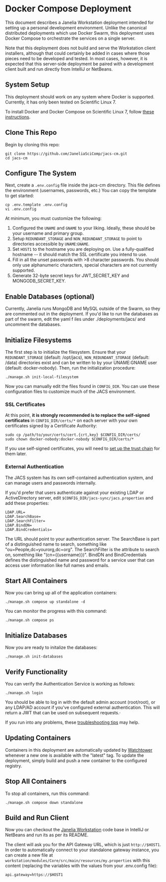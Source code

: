 # Docker Compose Deployment

This document describes a Janelia Workstation deployment intended for setting up a personal development environment. Unlike the canonical distributed deployments which use Docker Swarm, this deployment uses Docker Compose to orchestrate the services on a single server.

Note that this deployment does not build and serve the Workstation client installers, although that could certainly be added in cases where those pieces need to be developed and tested. In most cases, however, it is expected that this server-side deployment be paired with a development client built and run directly from IntelliJ or NetBeans.


## System Setup

This deployment should work on any system where Docker is supported. Currently, it has only been tested on Scientific Linux 7.

To install Docker and Docker Compose on Scientific Linux 7, follow [these instructions](InstallingDockerSL7.md).


## Clone This Repo

Begin by cloning this repo:

```
git clone https://github.com/JaneliaSciComp/jacs-cm.git
cd jacs-cm
```


## Configure The System

Next, create a `.env.config` file inside the jacs-cm directory. This file defines the environment (usernames, passwords, etc.) You can copy the template to get started:
```
cp .env.template .env.config
vi .env.config
```

At minimum, you must customize the following:
1. Configured the `UNAME` and `GNAME` to your liking. Ideally, these should be your username and primary group.
2. Setup `REDUNDANT_STORAGE` and `NON_REDUNDANT_STORAGE` to point to directories accessible by `UNAME`:`GNAME`.
3. Set `HOST1` to the hostname you are deploying on. Use a fully-qualified hostname -- it should match the SSL certificate you intend to use.
4. Fill in all the unset passwords with >8 character passwords. You should only use alphanumeric characters, special characters are not currently supported.
5. Generate 32-byte secret keys for JWT_SECRET_KEY and MONGODB_SECRET_KEY.


## Enable Databases (optional)

Currently, Janelia runs MongoDB and MySQL outside of the Swarm, so they are commented out in the deployment. If you'd like to run the databases as part of the swarm, edit the yaml f
iles under ./deployments/jacs/ and uncomment the databases.


## Initialize Filesystems

The first step is to initialize the filesystem. Ensure that your `REDUNDANT_STORAGE` (default: /opt/jacs), `NON_REDUNDANT_STORAGE` (default: /data) directories exist and can be written to by your UNAME:GNAME user (default: docker-nobody). Then, run the initialization procedure:
```
./manage.sh init-local-filesystem
```

Now you can manually edit the files found in `CONFIG_DIR`. You can use these configuration files to customize much of the JACS environment.


### SSL Certificates

At this point, **it is strongly recommended is to replace the self-signed certificates** in `CONFIG_DIR/certs/*` on each server with your own certificates signed by a Certificate Authority:
```
sudo cp /path/to/your/certs/cert.{crt,key} $CONFIG_DIR/certs/
sudo chown docker-nobody:docker-nobody $CONFIG_DIR/certs/*
```
If you use self-signed certificates, you will need to [set up the trust chain](SelfSignedCerts.md) for them later.


### External Authentication

The JACS system has its own self-contained authentication system, and can manage users and passwords internally.

If you'd prefer that users authenticate against your existing LDAP or ActiveDirectory server, edit `$CONFIG_DIR/jacs-sync/jacs.properties` and add these properties:
```
LDAP.URL=
LDAP.SearchBase=
LDAP.SearchFilter=
LDAP.BindDN=
LDAP.BindCredentials=
```

The URL should point to your authentication server. The SearchBase is part of a distinguished name to search, something like "ou=People,dc=yourorg,dc=org". The SearchFilter is the attribute to search on, something like "(cn={{username}})". BindDN and BindCredentials defines the distinguished name and password for a service user that can access user information like full names and emails.


## Start All Containers

Now you can bring up all of the application containers:
```
./manage.sh compose up standalone -d
```

You can monitor the progress with this command:
```
./manage.sh compose ps
```


## Initialize Databases

Now you are ready to initalize the databases:
```
./manage.sh init-databases
```


## Verify Functionality

You can verify the Authentication Service is working as follows:

```
./manage.sh login
```

You should be able to log in with the default admin account (root/root), or any LDAP/AD account if you've configured external authentication. This will return a JWT that can be used on subsequent requests.·

If you run into any problems, these [troubleshooting tips](Troubleshooting.md) may help.


## Updating Containers

Containers in this deployment are automatically updated by [Watchtower](https://github.com/containrrr/watchtower) whenever a new one is available with the "latest" tag. To update the deployment, simply build and push a new container to the configured registry.


## Stop All Containers

To stop all containers, run this command:
```
./manage.sh compose down standalone
```


## Build and Run Client

Now you can checkout the [Janelia Workstation](https://github.com/JaneliaSciComp/workstation) code base in IntelliJ or NetBeans and run its as per its README.

The client will ask you for the API Gateway URL, which is just `http://$HOST1`. In order to automatically connect to your standalone gateway instance, you can create a new file at `workstation/modules/Core/src/main/resources/my.properties` with this content (replacing the variables with the values from your .env.config file):
```
api.gateway=https://$HOST1
```

